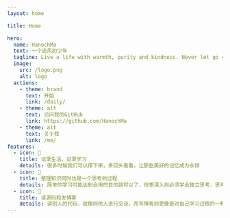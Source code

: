 ```yaml
---
layout: home

title: Home

hero:
  name: HanochMa
  text: 一个追风的少年
  tagline: Live a life with warmth, purity and kindness. Never let go of love and freedom.
  image:
    src: /logo.png
    alt: logo
  actions:
    - theme: brand
      text: 开始
      link: /daily/
    - theme: alt
      text: 访问我的GitHub
      link: https://github.com/HanochMa
    - theme: alt
      text: 关于我
      link: /me/
features:
  - icon: 🍫 
    title: 记录生活，记录学习
    details: 很多时候我们可以停下来，多回头看看，让那些美好的记忆成为永恒
  - icon: 🍉
    title: 整理知识同时也是一个思考的过程
    details: 简单的学习可能达到会用的目的就可以了，但想深入则必须学会独立思考，思考技术背后的设计思路和本质，让学习更有深度
  - icon: 🍋
    title: 读源码和发博客
    details: 读别人的代码，就像同他人进行交谈，而写博客则更像是对自己学习过程的一种复盘，温故而知新
---
```


<script setup>
import middle from '../src/components/middle.vue'
</script>

<middle />